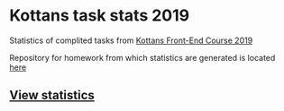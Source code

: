 # Kottans task stats 2019

Statistics of complited tasks from [Kottans Front-End Course 2019](https://github.com/kottans/frontend)

Repository for homework from which statistics are generated is located [here](https://github.com/kottans/frontend-2019-homeworks)

## [View statistics](https://KurosavaAkira.github.io/kottans-task-stats-2019/)